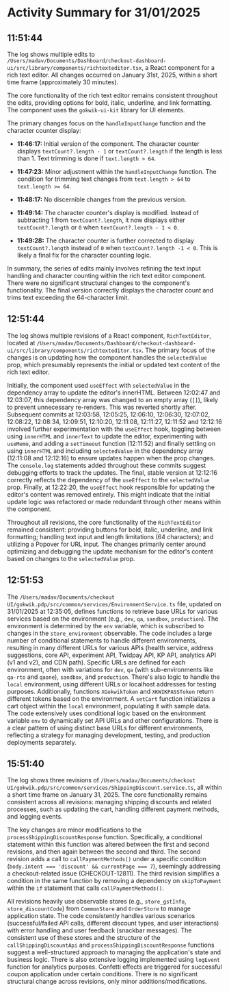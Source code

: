 # Activity Summary for 31/01/2025

## 11:51:44
The log shows multiple edits to `/Users/madav/Documents/Dashboard/checkout-dashboard-ui/src/library/components/richtexteditor.tsx`, a React component for a rich text editor.  All changes occurred on January 31st, 2025, within a short time frame (approximately 30 minutes).

The core functionality of the rich text editor remains consistent throughout the edits, providing options for bold, italic, underline, and link formatting.  The component uses the `gokwik-ui-kit` library for UI elements.


The primary changes focus on the `handleInputChange` function and the character counter display:

* **11:46:17:** Initial version of the component.  The character counter displays `textCount?.length - 1` or `textCount?.length` if the length is less than 1. Text trimming is done if `text.length > 64`.


* **11:47:23:** Minor adjustment within the `handleInputChange` function. The condition for trimming text changes from `text.length > 64` to `text.length >= 64`.

* **11:48:17:** No discernible changes from the previous version.


* **11:49:14:** The character counter's display is modified. Instead of subtracting 1 from `textCount?.length`, it now displays either `textCount?.length` or `0` when `textCount?.length - 1 < 0`.


* **11:49:28:**  The character counter is further corrected to display `textCount?.length` instead of `0` when `textCount?.length -1 < 0`. This is likely a final fix for the character counting logic.


In summary, the series of edits mainly involves refining the text input handling and character counting within the rich text editor component. There were no significant structural changes to the component's functionality. The final version correctly displays the character count and trims text exceeding the 64-character limit.


## 12:51:44
The log shows multiple revisions of a React component, `RichTextEditor`, located at `/Users/madav/Documents/Dashboard/checkout-dashboard-ui/src/library/components/richtexteditor.tsx`.  The primary focus of the changes is on updating how the component handles the `selectedValue` prop, which presumably represents the initial or updated text content of the rich text editor.


Initially, the component used `useEffect` with `selectedValue` in the dependency array to update the editor's innerHTML.  Between 12:02:47 and 12:03:07, this dependency array was changed to an empty array (`[]`), likely to prevent unnecessary re-renders.  This was reverted shortly after. Subsequent commits at 12:03:58, 12:05:25, 12:06:10, 12:06:30, 12:07:02, 12:08:22, 12:08:34, 12:09:51, 12:10:20, 12:11:08, 12:11:27, 12:11:52 and 12:12:16 involved further experimentation with the `useEffect` hook, toggling between using `innerHTML` and `innerText` to update the editor, experimenting with `useMemo`,  and adding a `setTimeout` function (12:11:52) and finally settling on using `innerHTML` and including `selectedValue` in the dependency array (12:11:08 and 12:12:16) to ensure updates happen when the prop changes.  The `console.log` statements added throughout these commits suggest debugging efforts to track the updates.  The final, stable version at 12:12:16 correctly reflects the dependency of the `useEffect` to the `selectedValue` prop.  Finally, at 12:22:20, the `useEffect` hook responsible for updating the editor's content was removed entirely.  This might indicate that the initial update logic was refactored or made redundant through other means within the component.

Throughout all revisions, the core functionality of the `RichTextEditor` remained consistent:  providing buttons for bold, italic, underline, and link formatting; handling text input and length limitations (64 characters); and utilizing a Popover for URL input.  The changes primarily center around optimizing and debugging the update mechanism for the editor's content based on changes to the `selectedValue` prop.


## 12:51:53
The `/Users/madav/Documents/checkout UI/gokwik.pdp/src/common/services/EnvironmentService.ts` file, updated on 31/01/2025 at 12:35:05, defines functions to retrieve base URLs for various services based on the environment (e.g., `dev`, `qa`, `sandbox`, `production`).  The environment is determined by the `env` variable, which is subscribed to changes in the `store_environment` observable.  The code includes a large number of conditional statements to handle different environments, resulting in many different URLs for various APIs (health service, address suggestions, core API, experiment API, Twidpay API, KP API, analytics API (v1 and v2), and CDN path).  Specific URLs are defined for each environment, often with variations for `dev`, `qa` (with sub-environments like `qa-rto` and `qaone`), `sandbox`, and `production`.  There's also logic to handle the `local` environment, using different URLs or localhost addresses for testing purposes.  Additionally, functions  `XGokwikToken` and `XKWIKPASSToken` return different tokens based on the environment.  A `setCart` function initializes a cart object within the `local` environment, populating it with sample data.  The code extensively uses conditional logic based on the environment variable `env` to dynamically set API URLs and other configurations.  There is a clear pattern of using distinct base URLs for different environments, reflecting a strategy for managing development, testing, and production deployments separately.


## 15:51:40
The log shows three revisions of `/Users/madav/Documents/checkout UI/gokwik.pdp/src/common/services/ShippingDiscount.service.ts`, all within a short time frame on January 31, 2025.  The core functionality remains consistent across all revisions: managing shipping discounts and related processes, such as updating the cart, handling different payment methods, and logging events.

The key changes are minor modifications to the `processShippingDiscountResponse` function.  Specifically, a conditional statement within this function was altered between the first and second revisions, and then again between the second and third.  The second revision adds a call to `callPaymentMethods()` under a specific condition (`body.intent === 'discount' && currentPage === 7`), seemingly addressing a checkout-related issue (CHECKOUT-12811). The third revision simplifies a condition in the same function by removing a dependency on `skipToPayment` within the `if` statement that calls `callPaymentMethods()`.

All revisions heavily use observable stores (e.g., `store_gstInfo`, `store_discountCode`) from `CommonStore` and `OrderStore` to manage application state. The code consistently handles various scenarios (successful/failed API calls, different discount types, and user interactions) with error handling and user feedback (snackbar messages).  The consistent use of these stores and the structure of the `callShippingDiscountApi` and `processShippingDiscountResponse` functions suggest a well-structured approach to managing the application's state and business logic.  There is also extensive logging implemented using `logEvent` function for analytics purposes.  Confetti effects are triggered for successful coupon application under certain conditions.  There is no significant structural change across revisions, only minor additions/modifications.
